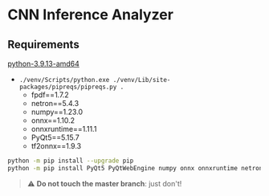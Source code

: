 # CNN Inference Analyzer

## Requirements

[python-3.9.13-amd64](https://www.python.org/downloads/release/python-3913/)

- ```./venv/Scripts/python.exe ./venv/Lib/site-packages/pipreqs/pipreqs.py .```
    - fpdf==1.7.2
    - netron==5.4.3
    - numpy==1.23.0
    - onnx==1.10.2
    - onnxruntime==1.11.1
    - PyQt5==5.15.7
    - tf2onnx==1.9.3

```sh
python -m pip install --upgrade pip
python -m pip install PyQt5 PyQtWebEngine numpy onnx onnxruntime netron tf2onnx fpdf
```

> :warning: **Do not touch the master branch**: just don't!
